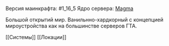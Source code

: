 Версия маинкрафта: #1_16_5 
Ядро сервера: [Magma](https://github.com/magmamaintained/Magma-1.20.1?tab=readme-ov-file)

Большой открытий мир. Ванильнно-хардкорный с концепцией мироустройства как на большинстве серверов ГТА.

[[Системы]]
[[Локации]]
